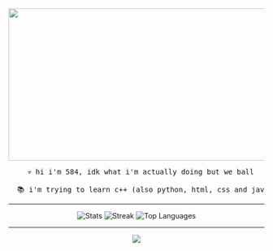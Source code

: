 <div id="header" align="center">
  <img height="300" width="5840" src="https://media.giphy.com/media/v1.Y2lkPTc5MGI3NjExbXFoaDh2Mzg1OTc4bGZzYjd6MTc5bjg5cTBmYTd0N2J3NHpqbm96NCZlcD12MV9pbnRlcm5hbF9naWZfYnlfaWQmY3Q9Zw/SdBCTQOuO2AlZYX3sM/giphy.gif"/>
</div>

<pre align="center">
  💀 hi i'm 584, idk what i'm actually doing but we ball

  📚 i'm trying to learn c++ (also python, html, css and java)
</pre>
 
 ---
  
  <div align="center">

  ![Stats](https://github-readme-stats.vercel.app/api?username=584cz&theme=tokyonight&show_icons=true&hide_border=true&count_private=false)
  ![Streak](https://github-readme-streak-stats.herokuapp.com/?user=584cz&theme=tokyonight&hide_border=true)
  ![Top Languages](https://github-readme-stats.vercel.app/api/top-langs/?username=584cz&theme=tokyonight&show_icons=true&hide_border=true&layout=compact)

  ---

  [![](https://visitcount.itsvg.in/api?id=584cz&icon=7&color=6)](https://visitcount.itsvg.in)

  </div>
